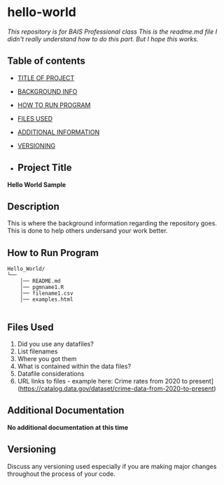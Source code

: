 # hello-world
*This repository is for BAIS Professional class*
*This is the readme.md file I didn't really understand how to do this part. But I hope this works.*

## Table of contents

- [TITLE OF PROJECT](###Project-Title)
- [BACKGROUND INFO](###Description)
- [HOW TO RUN PROGRAM](###How-to-run-program)
- [FILES USED](###files-used)
- [ADDITIONAL INFORMATION](###additional-documentation)
- [VERSIONING](###versioning)

- ## Project Title

**Hello World Sample**

## Description

This is where the background information regarding the repository goes. This is done to help others undersand your work better.
## How to Run Program 

```text
Hello_World/
└── 
    │── README.md
    │── pgmname1.R
    │── filename1.csv
    │── examples.html
   
```

## Files Used 

1. Did you use any datafiles?  
2. List filenames
3. Where you got them 
4. What is contained within the data files?
5. Datafile considerations
6. URL links to files - example here:
Crime rates from 2020 to present](https://catalog.data.gov/dataset/crime-data-from-2020-to-present)
  
## Additional Documentation

**No additional documentation at this time**


## Versioning

Discuss any versioning used especially if you are making major changes throughout the process of your code.
